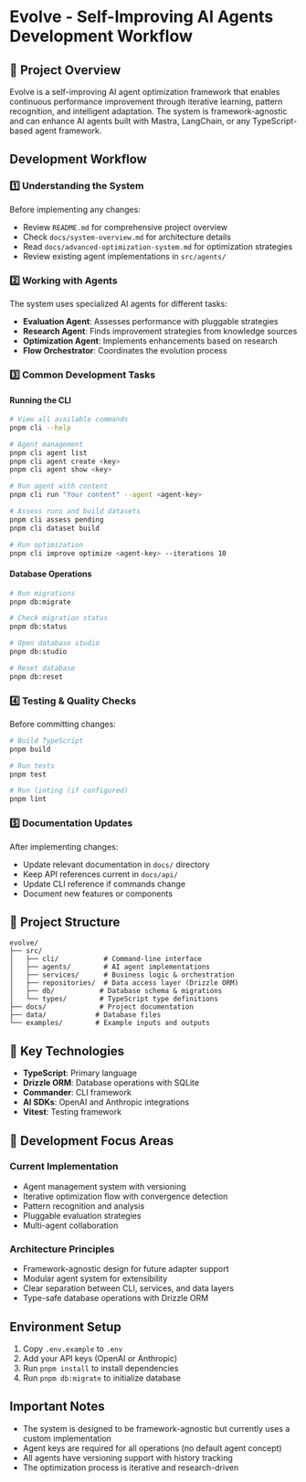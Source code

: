 # Evolve - Self-Improving AI Agents Development Workflow

## 🚀 Project Overview
Evolve is a self-improving AI agent optimization framework that enables continuous performance improvement through iterative learning, pattern recognition, and intelligent adaptation. The system is framework-agnostic and can enhance AI agents built with Mastra, LangChain, or any TypeScript-based agent framework.

## Development Workflow

### 1️⃣ Understanding the System
Before implementing any changes:
- Review `README.md` for comprehensive project overview
- Check `docs/system-overview.md` for architecture details
- Read `docs/advanced-optimization-system.md` for optimization strategies
- Review existing agent implementations in `src/agents/`

### 2️⃣ Working with Agents
The system uses specialized AI agents for different tasks:
- **Evaluation Agent**: Assesses performance with pluggable strategies
- **Research Agent**: Finds improvement strategies from knowledge sources
- **Optimization Agent**: Implements enhancements based on research
- **Flow Orchestrator**: Coordinates the evolution process

### 3️⃣ Common Development Tasks

#### Running the CLI
```bash
# View all available commands
pnpm cli --help

# Agent management
pnpm cli agent list
pnpm cli agent create <key>
pnpm cli agent show <key>

# Run agent with content
pnpm cli run "Your content" --agent <agent-key>

# Assess runs and build datasets
pnpm cli assess pending
pnpm cli dataset build

# Run optimization
pnpm cli improve optimize <agent-key> --iterations 10
```

#### Database Operations
```bash
# Run migrations
pnpm db:migrate

# Check migration status
pnpm db:status

# Open database studio
pnpm db:studio

# Reset database
pnpm db:reset
```

### 4️⃣ Testing & Quality Checks
Before committing changes:
```bash
# Build TypeScript
pnpm build

# Run tests
pnpm test

# Run linting (if configured)
pnpm lint
```

### 5️⃣ Documentation Updates
After implementing changes:
- Update relevant documentation in `docs/` directory
- Keep API references current in `docs/api/`
- Update CLI reference if commands change
- Document new features or components

## 📁 Project Structure

```
evolve/
├── src/
│   ├── cli/           # Command-line interface
│   ├── agents/        # AI agent implementations
│   ├── services/      # Business logic & orchestration
│   ├── repositories/  # Data access layer (Drizzle ORM)
│   ├── db/           # Database schema & migrations
│   └── types/        # TypeScript type definitions
├── docs/             # Project documentation
├── data/            # Database files
└── examples/        # Example inputs and outputs
```

## 🔑 Key Technologies
- **TypeScript**: Primary language
- **Drizzle ORM**: Database operations with SQLite
- **Commander**: CLI framework
- **AI SDKs**: OpenAI and Anthropic integrations
- **Vitest**: Testing framework

## 🎯 Development Focus Areas

### Current Implementation
- Agent management system with versioning
- Iterative optimization flow with convergence detection
- Pattern recognition and analysis
- Pluggable evaluation strategies
- Multi-agent collaboration

### Architecture Principles
- Framework-agnostic design for future adapter support
- Modular agent system for extensibility
- Clear separation between CLI, services, and data layers
- Type-safe database operations with Drizzle ORM

## Environment Setup
1. Copy `.env.example` to `.env`
2. Add your API keys (OpenAI or Anthropic)
3. Run `pnpm install` to install dependencies
4. Run `pnpm db:migrate` to initialize database

## Important Notes
- The system is designed to be framework-agnostic but currently uses a custom implementation
- Agent keys are required for all operations (no default agent concept)
- All agents have versioning support with history tracking
- The optimization process is iterative and research-driven